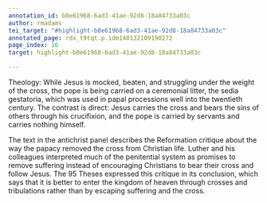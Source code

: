 ```yaml
---
annotation_id: b0e61968-6ad3-41ae-92d8-18a84733a03c
author: rmadams
tei_target: "#highlight-b0e61968-6ad3-41ae-92d8-18a84733a03c"
annotated_page: rdx_t9tqt.p.idm140132109190272
page_index: 16
target: highlight-b0e61968-6ad3-41ae-92d8-18a84733a03c

---
```

Theology: While Jesus is mocked, beaten, and struggling under the weight of the cross, the pope is being carried on a ceremonial litter, the sedia gestatoria, which was used in papal processions well into the twentieth century. The contrast is direct: Jesus carries the cross and bears the sins of others through his crucifixion, and the pope is carried by servants and carries nothing himself.  

The text in the antichrist panel describes the Reformation critique about the way the papacy removed the cross from Christian life. Luther and his colleagues interpreted much of the penitential system as promises to remove suffering instead of encouraging Christians to bear their cross and follow Jesus. The 95 Theses expressed this critique in its conclusion, which says that it is better to enter the kingdom of heaven through crosses and tribulations rather than by escaping suffering and the cross.
